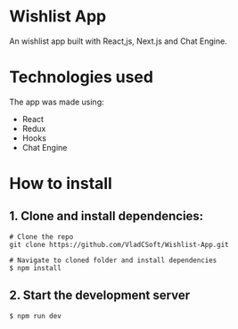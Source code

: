 # Wishlist App
An wishlist app built with React,js, Next.js and Chat Engine.

# Technologies used
The app was made using:
* React
* Redux
* Hooks
* Chat Engine

# How to install
## 1. Clone and install dependencies:
``` 
# Clone the repo
git clone https://github.com/VladCSoft/Wishlist-App.git

# Navigate to cloned folder and install dependencies
$ npm install
```

## 2. Start the development server
```
$ npm run dev
```


